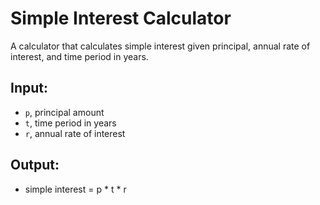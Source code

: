 # Simple Interest Calculator

A calculator that calculates simple interest given principal, annual rate of interest, and time period in years.

## Input:
- `p`, principal amount
- `t`, time period in years
- `r`, annual rate of interest

## Output:
- simple interest = p * t * r
